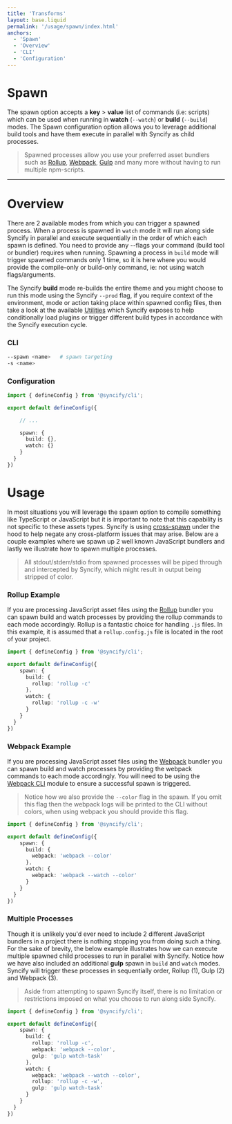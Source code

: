 ```yaml
---
title: 'Transforms'
layout: base.liquid
permalink: '/usage/spawn/index.html'
anchors:
  - 'Spawn'
  - 'Overview'
  - 'CLI'
  - 'Configuration'
---
```


# Spawn

The spawn option accepts a **key** > **value** list of commands (i.e: scripts) which can be used when running in **watch** (`--watch`) or **build** (`--build`) modes. The Spawn configuration option allows you to leverage additional build tools and have them execute in parallel with Syncify as child processes.

> Spawned processes allow you use your preferred asset bundlers such as [Rollup](#), [Webpack](#), [Gulp](#) and many more without having to run multiple npm-scripts.

---

# Overview

There are 2 available modes from which you can trigger a spawned process. When a process is spawned in `watch` mode it will run along side Syncify in parallel and execute sequentially in the order of which each spawn is defined. You need to provide any --flags your command (build tool or bundler) requires when running. Spawning a process in `build` mode will trigger spawned commands only 1 time, so it is here where you would provide the compile-only or build-only command, ie: not using watch flags/arguments.

The Syncify **build** mode re-builds the entire theme and you might choose to run this mode using the Syncify `--prod` flag, if you require context of the environment, mode or action taking place within spawned config files, then take a look at the available [Utilities](#utilities) which Syncify exposes to help conditionally load plugins or trigger different build types in accordance with the Syncify execution cycle.

### CLI

```bash
--spawn <name>   # spawn targeting
-s <name>
```

### Configuration

<!-- prettier-ignore -->
```ts
import { defineConfig } from '@syncify/cli';

export default defineConfig({

    // ...

    spawn: {
      build: {},
      watch: {}
    }
  }
})
```

# Usage

In most situations you will leverage the spawn option to compile something like TypeScript or JavaScript but it is important to note that this capability is not specific to these assets types. Syncify is using [cross-spawn](https://www.npmjs.com/package/cross-spawn) under the hood to help negate any cross-platform issues that may arise. Below are a couple examples where we spawn up 2 well known JavaScript bundlers and lastly we illustrate how to spawn multiple processes.

> All stdout/stderr/stdio from spawned processes will be piped through and intercepted by Syncify, which might result in output being stripped of color.

### Rollup Example

If you are processing JavaScript asset files using the [Rollup](https://rollupjs.org/) bundler you can spawn build and watch processes by providing the rollup commands to each mode accordingly. Rollup is a fantastic choice for handling `.js` files. In this example, it is assumed that a `rollup.config.js` file is located in the root of your project.

<!-- prettier-ignore -->
```ts
import { defineConfig } from '@syncify/cli';

export default defineConfig({
    spawn: {
      build: {
        rollup: 'rollup -c'
      },
      watch: {
        rollup: 'rollup -c -w'
      }
    }
  }
})
```

### Webpack Example

If you are processing JavaScript asset files using the [Webpack](https://webpack.js.org/) bundler you can spawn build and watch processes by providing the webpack commands to each mode accordingly. You will need to be using the [Webpack CLI](https://github.com/webpack/webpack-cli) module to ensure a successful spawn is triggered.

> Notice how we also provide the `--color` flag in the spawn. If you omit this flag then the webpack logs will be printed to the CLI without colors, when using webpack you should provide this flag.

<!-- prettier-ignore -->
```ts
import { defineConfig } from '@syncify/cli';

export default defineConfig({
    spawn: {
      build: {
        webpack: 'webpack --color'
      },
      watch: {
        webpack: 'webpack --watch --color'
      }
    }
  }
})
```

### Multiple Processes

Though it is unlikely you'd ever need to include 2 different JavaScript bundlers in a project there is nothing stopping you from doing such a thing. For the sake of brevity, the below example illustrates how we can execute multiple spawned child processes to run in parallel with Syncify. Notice how we have also included an additional **gulp** spawn in `build` and `watch` modes. Syncify will trigger these processes in sequentially order, Rollup (1), Gulp (2) and Webpack (3).

> Aside from attempting to spawn Syncify itself, there is no limitation or restrictions imposed on what you choose to run along side Syncify.

<!-- prettier-ignore -->
```ts
import { defineConfig } from '@syncify/cli';

export default defineConfig({
    spawn: {
      build: {
        rollup: 'rollup -c',
        webpack: 'webpack --color',
        gulp: 'gulp watch-task'
      },
      watch: {
        webpack: 'webpack --watch --color',
        rollup: 'rollup -c -w',
        gulp: 'gulp watch-task'
      }
    }
  }
})
```
